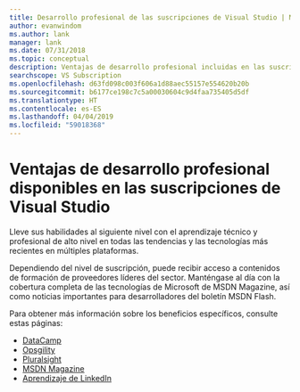 ```yaml
---
title: Desarrollo profesional de las suscripciones de Visual Studio | Microsoft Docs
author: evanwindom
ms.author: lank
manager: lank
ms.date: 07/31/2018
ms.topic: conceptual
description: Ventajas de desarrollo profesional incluidas en las suscripciones de Visual Studio
searchscope: VS Subscription
ms.openlocfilehash: d63fd098c003f606a1d88aec55157e554620b20b
ms.sourcegitcommit: b6177ce198c7c5a00030604c9d4faa735405d5df
ms.translationtype: HT
ms.contentlocale: es-ES
ms.lasthandoff: 04/04/2019
ms.locfileid: "59018368"
---
```

# <a name="professional-development-benefits-available-in-visual-studio-subscriptions"></a>Ventajas de desarrollo profesional disponibles en las suscripciones de Visual Studio

Lleve sus habilidades al siguiente nivel con el aprendizaje técnico y profesional de alto nivel en todas las tendencias y las tecnologías más recientes en múltiples plataformas.

Dependiendo del nivel de suscripción, puede recibir acceso a contenidos de formación de proveedores líderes del sector.  Manténgase al día con la cobertura completa de las tecnologías de Microsoft de MSDN Magazine, así como noticias importantes para desarrolladores del boletín MSDN Flash.

Para obtener más información sobre los beneficios específicos, consulte estas páginas:

- [DataCamp](vs-datacamp.md)
- [Opsgility](vs-opsgility.md)
- [Pluralsight](vs-pluralsight.md)
- [MSDN Magazine](vs-msdn.md)
- [Aprendizaje de LinkedIn](vs-linkedin-learning.md)
